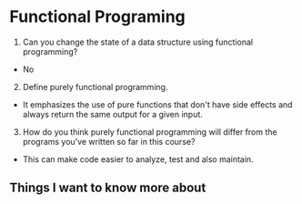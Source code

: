# Functional Programing

1. Can you change the state of a data structure using functional programming?
- No

2. Define purely functional programming.
-  It emphasizes the use of pure functions that don't have side effects and always return the same output for a given input.

3. How do you think purely functional programming will differ from the programs you’ve written so far in this course?
- This can make code easier to analyze, test and also maintain.








## Things I want to know more about